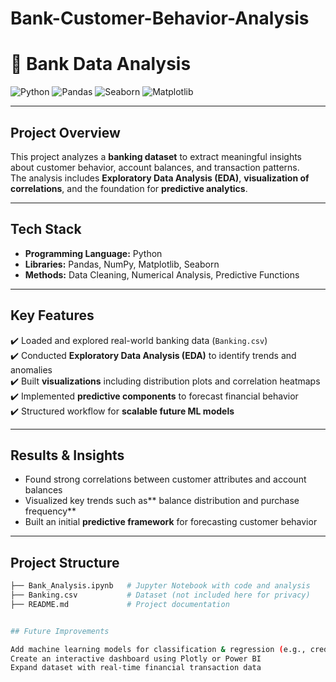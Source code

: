 # Bank-Customer-Behavior-Analysis

# 🏦 Bank Data Analysis

![Python](https://img.shields.io/badge/Python-3.8%2B-blue)
![Pandas](https://img.shields.io/badge/Pandas-EDA-yellowgreen)
![Seaborn](https://img.shields.io/badge/Seaborn-Visualization-orange)
![Matplotlib](https://img.shields.io/badge/Matplotlib-Charts-lightblue)

---

## Project Overview
This project analyzes a **banking dataset** to extract meaningful insights about customer behavior, account balances, and transaction patterns.  
The analysis includes **Exploratory Data Analysis (EDA)**, **visualization of correlations**, and the foundation for **predictive analytics**.

---

##  Tech Stack
- **Programming Language:** Python  
- **Libraries:** Pandas, NumPy, Matplotlib, Seaborn  
- **Methods:** Data Cleaning, Numerical Analysis, Predictive Functions  

---

##  Key Features
✔️ Loaded and explored real-world banking data (`Banking.csv`)  
✔️ Conducted **Exploratory Data Analysis (EDA)** to identify trends and anomalies  
✔️ Built **visualizations** including distribution plots and correlation heatmaps  
✔️ Implemented **predictive components** to forecast financial behavior  
✔️ Structured workflow for **scalable future ML models**  

---

##  Results & Insights
- Found strong correlations between customer attributes and account balances  
- Visualized key trends such as** balance distribution and purchase frequency**  
- Built an initial **predictive framework** for forecasting customer behavior  

---

## Project Structure
```bash
├── Bank_Analysis.ipynb   # Jupyter Notebook with code and analysis
├── Banking.csv           # Dataset (not included here for privacy)
├── README.md             # Project documentation


## Future Improvements

Add machine learning models for classification & regression (e.g., credit risk prediction)
Create an interactive dashboard using Plotly or Power BI
Expand dataset with real-time financial transaction data
